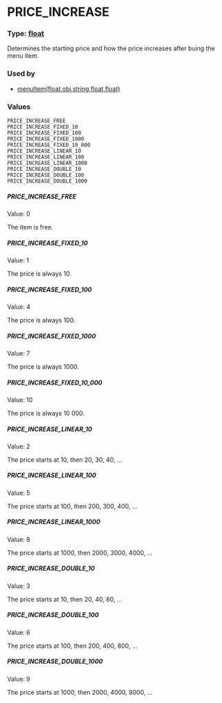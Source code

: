 
# PRICE_INCREASE
### Type: [float](/MdDocs/Types/Float.md)
Determines the starting price and how the price increases after buing the menu item.
### Used by

 - [menuItem(float,obj,string,float,float)](/MdDocs/Functions/MenuItem.float.obj.string.float.float.md)
### Values
```
PRICE_INCREASE_FREE
PRICE_INCREASE_FIXED_10
PRICE_INCREASE_FIXED_100
PRICE_INCREASE_FIXED_1000
PRICE_INCREASE_FIXED_10_000
PRICE_INCREASE_LINEAR_10
PRICE_INCREASE_LINEAR_100
PRICE_INCREASE_LINEAR_1000
PRICE_INCREASE_DOUBLE_10
PRICE_INCREASE_DOUBLE_100
PRICE_INCREASE_DOUBLE_1000
```
##### PRICE_INCREASE_FREE
Value: 0

The item is free.
##### PRICE_INCREASE_FIXED_10
Value: 1

The price is always 10.
##### PRICE_INCREASE_FIXED_100
Value: 4

The price is always 100.
##### PRICE_INCREASE_FIXED_1000
Value: 7

The price is always 1000.
##### PRICE_INCREASE_FIXED_10_000
Value: 10

The price is always 10 000.
##### PRICE_INCREASE_LINEAR_10
Value: 2

The price starts at 10, then 20, 30, 40, ...
##### PRICE_INCREASE_LINEAR_100
Value: 5

The price starts at 100, then 200, 300, 400, ...
##### PRICE_INCREASE_LINEAR_1000
Value: 8

The price starts at 1000, then 2000, 3000, 4000, ...
##### PRICE_INCREASE_DOUBLE_10
Value: 3

The price starts at 10, then 20, 40, 80, ...
##### PRICE_INCREASE_DOUBLE_100
Value: 6

The price starts at 100, then 200, 400, 800, ...
##### PRICE_INCREASE_DOUBLE_1000
Value: 9

The price starts at 1000, then 2000, 4000, 8000, ...

